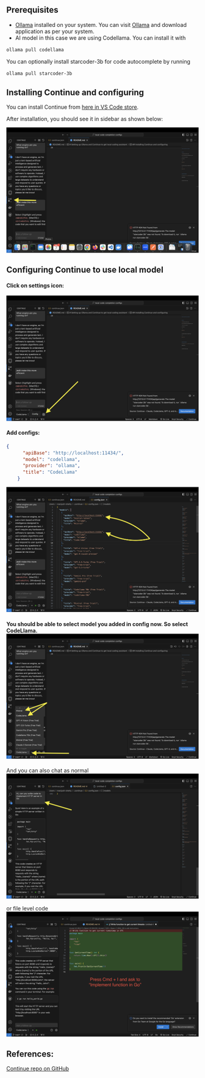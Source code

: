 ## Prerequisites
- [Ollama](https://ollama.com/) installed on your system.
You can visit [Ollama](https://ollama.com/) and download application as per your system.
- AI model in this case we are using Codellama. 
You can install it with 
``` bash 
ollama pull codellama 
```
You can optionally install starcoder-3b for code autocomplete by running 
```bash 
ollama pull starcoder-3b
```

## Installing Continue and configuring
You can install Continue from [here in VS Code store](https://marketplace.visualstudio.com/items?itemName=Continue.continue).

After installation, you should see it in sidebar as shown below:

![Continue in VSCode](https://raw.githubusercontent.com/manjushsh/local-code-completion-configs/main/public/assets/1.png)

## Configuring Continue to use local model

#### Click on settings icon: 

![Configure settings icon](https://raw.githubusercontent.com/manjushsh/local-code-completion-configs/main/public/assets/2.png)


#### Add configs: 
``` json
{
      "apiBase": "http://localhost:11434/",
      "model": "codellama",
      "provider": "ollama",
      "title": "CodeLlama"
    }
```

![Update config](https://raw.githubusercontent.com/manjushsh/local-code-completion-configs/main/public/assets/3.png)

#### You should be able to select model you added in config now. So select CodeLlama. ![Pick modal added in dropdown](https://raw.githubusercontent.com/manjushsh/local-code-completion-configs/main/public/assets/4.png)

And you can also chat as normal 
![Chat](https://raw.githubusercontent.com/manjushsh/local-code-completion-configs/main/public/assets/5.png)

or file level code
![Code](https://raw.githubusercontent.com/manjushsh/local-code-completion-configs/main/public/assets/6.png)

## References:
[Continue repo on GitHub](https://raw.githubusercontent.com/continuedev/continue)
